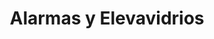 ---
title: "Alarmas y Elevavidrios"
url: /barrios-unidos/alarmas-y-elevavidrios/
shop: Autoteile
---